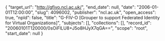 {
  "target_url": "http://gfivo.ncl.ac.uk/", 
  "end_date": null, 
  "date": "2006-01-01T12:00:00", 
  "slug": 4096002, 
  "publisher": "ncl.ac.uk", 
  "open_access": true, 
  "npld": false, 
  "title": "G-FIV-O [Grouper to support Federated Identity for Virtual Organizations]", 
  "subjects": [], 
  "collections": [], 
  "record_id": "20060101T120000/0sOiFlLU8+J5o8HJyX7qGA==", 
  "scope": "root", 
  "start_date": null
}

